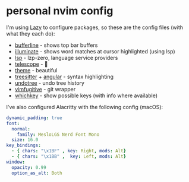 # personal nvim config

I'm using [Lazy](https://github.com/folke/lazy.nvim) to configure packages, so
these are the config files (with what they each do):

- [bufferline](https://github.com/akinsho/bufferline.nvim) - shows top bar buffers
- [illuminate](https://github.com/RRethy/vim-illuminate) - shows word matches at cursor highlighted (using lsp)
- [lsp](https://github.com/VonHeikemen/lsp-zero.nvim) - lzp-zero, language service providers
- [telescope](https://github.com/nvim-telescope/telescope.nvim) - 🔭
- [theme](https://github.com/folke/tokyonight.nvim) - beautiful
- [treesitter](https://github.com/nvim-treesitter/nvim-treesitter) + [angular](https://github.com/nvim-treesitter/nvim-treesitter-angular) - syntax highlighting
- [undotree](https://github.com/mbbill/undotree) - undo tree history
- [vimfugitive](https://github.com/tpope/vim-fugitive) - git wrapper
- [whichkey](https://github.com/folke/which-key.nvim) - show possible keys (with info where available)

I've also configured Alacritty with the following config (macOS):

```yml
dynamic_padding: true
font:
  normal:
    family: MesloLGS Nerd Font Mono
  size: 16.0
key_bindings:
  - { chars: "\x1BF" , key: Right, mods: Alt}
  - { chars: "\x1BB" ,  key: Left, mods: Alt}
window:
  opacity: 0.99
  option_as_alt: Both
```
